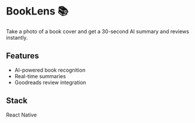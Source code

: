 # BookLens 📚

Take a photo of a book cover and get a 30-second AI summary and reviews instantly.

## Features
- AI-powered book recognition
- Real-time summaries
- Goodreads review integration

## Stack
React Native 


